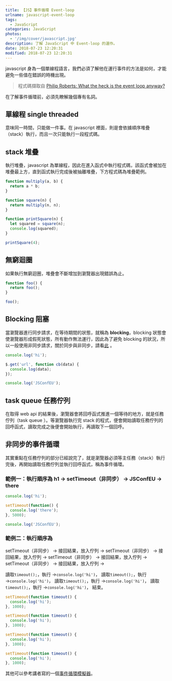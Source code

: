 ```yaml
---
title: 【JS】事件循環 Event-loop
urlname: javascript-event-loop
tags:
  - JavaScript
categories: JavaScript
photos:
  - '/img/cover/javascript.jpg'
description: 了解 JavaScript 中 Event-loop 的運作。
date: 2018-07-23 12:20:31
modified: 2018-07-23 12:20:31
---
```


javascript 身為一個單線程語言，我們必須了解他在運行事件的方法是如何，才能避免一些值在錯誤的時機出現。

<!--more-->

> 程式碼擷取自 [Philip Roberts: What the heck is the event loop anyway?](https://2014.jsconf.eu/speakers/philip-roberts-what-the-heck-is-the-event-loop-anyway.html)

在了解事件循環前，必須先瞭解幾個專有名詞。

## 單線程 single threaded

意味同一時間，只能做一件事。在 javascript 裡面，則是會依據順序堆疊（stack）執行，而且一次只能執行一段程式碼。

## stack 堆疊

執行堆疊，javascript 為單線程，因此在進入函式中執行程式碼，該函式會被加在堆疊最上方，直到函式執行完成後被抽離堆疊，下方程式碼為堆疊範例。

```js
function multiply(a, b) {
  return a * b;
}

function square(n) {
  return multiply(n, n);
}

function printSquare(n) {
  let squared = square(n);
  console.log(squared);
}

printSquare(4);
```

## 無窮迴圈

如果執行無窮迴圈，堆疊會不斷增加到瀏覽器出現錯誤為止。

```js
function foo() {
  return foo();
}

foo();
```

## Blocking 阻塞

當瀏覽器進行同步請求，在等待期間的狀態，就稱為 **blocking**，blocking 狀態會使瀏覽器形成假死狀態，所有動作無法運行，因此為了避免 blocking 的狀況，所以一般使用非同步請求，關於同步與非同步，請看[此](https://developer.mozilla.org/zh-TW/docs/Web/API/XMLHttpRequest/Synchronous_and_Asynchronous_Requests) 。

```js
console.log('hi');

$.get('url', function cb(data) {
  console.log(data);
});

console.log('JSConfEU');
```

## task queue 任務佇列

在取得 web api 的結果後，瀏覽器會將回呼函式推進一個等待的地方，就是任務佇列（task queue ）。等瀏覽器執行完 stack 的程式，便會開始讀取任務佇列的回呼函式，讀取完成之後便會開始執行，再讀取下一個回呼。

## 非同步的事件循環

其實重點在任務佇列的部分已經說完了，就是瀏覽器必須等主任務（stack）執行完後，再開始讀取任務佇列並執行回呼函式，稱為事件循環。

### 範例一：執行順序為 h1 → setTimeout（非同步） → JSConfEU → there

```js
console.log('hi');

setTimeout(function() {
  console.log('there');
}, 5000);

console.log('JSConfEU');
```

### 範例二：執行順序為

setTimeout（非同步） → 接回結果，放入佇列 →
setTimeout（非同步） → 接回結果，放入佇列 →
setTimeout（非同步） → 接回結果，放入佇列 →
setTimeout（非同步） → 接回結果，放入佇列 →

讀取`timeout();`，執行 →`console.log('hi')`，
讀取`timeout();`，執行 →`console.log('hi')`，
讀取`timeout();`，執行 →`console.log('hi')`，
讀取`timeout();`，執行 →`console.log('hi')`，
結束。

```js
setTimeout(function timeout() {
  console.log('hi');
}, 1000);

setTimeout(function timeout() {
  console.log('hi');
}, 1000);

setTimeout(function timeout() {
  console.log('hi');
}, 1000);

setTimeout(function timeout() {
  console.log('hi');
}, 1000);
```

其他可以參考講者寫的一個[事件循環模擬器](http://latentflip.com/loupe/?code=ZnVuY3Rpb24gbXVsdGlwbHkoYSwgYikgewogIHJldHVybiBhICogYgp9CgpmdW5jdGlvbiBzcXVhcmUobikgewogIHJldHVybiBtdWx0aXBseShuLCBuKQp9CgpmdW5jdGlvbiBwcmludFNxdWFyZShuKSB7CiAgdmFyIHNxdWFyZWQgPSBzcXVhcmUobikKICBjb25zb2xlLmxvZyhzcXVhcmVkKQp9CgpwcmludFNxdWFyZSg0KTs%3D!!!PGJ1dHRvbj5DbGljayBtZSE8L2J1dHRvbj4%3D)。

